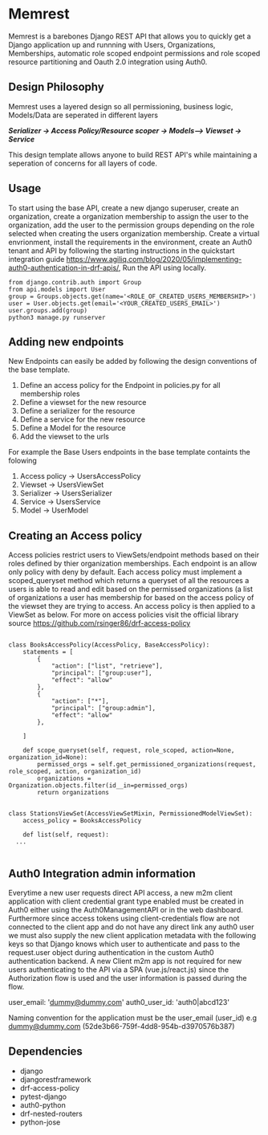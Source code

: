 # Memrest
Memrest is a barebones Django REST API that allows you to quickly get a Django application up and runnning with Users, Organizations, Memberships,  automatic role scoped endpoint permissions and role scoped resource partitioning and Oauth 2.0 integration using Auth0. 

## Design Philosophy
Memrest uses a layered design so all permissioning, business logic, Models/Data are seperated in different layers 

***Serializer -> Access Policy/Resource scoper -> Models--> Viewset -> Service***

This design template allows anyone to build REST API's while maintaining a seperation of concerns for all layers of code.

## Usage

To start using the base API, create a new django superuser, create an organization, create a organization membership to assign the user to the organization, add the user to the permission groups depending on the role selected when creating the users organization membership. 
Create a virtual envrionment, install the requirements in the environment, create an Auth0 tenant and API by following the starting instructions in the quickstart integration guide https://www.agiliq.com/blog/2020/05/implementing-auth0-authentication-in-drf-apis/, Run the API using locally. 
``` 
from django.contrib.auth import Group
from api.models import User
group = Groups.objects.get(name='<ROLE_OF_CREATED_USERS_MEMBERSHIP>')
user = User.objects.get(email='<YOUR_CREATED_USERS_EMAIL>')
user.groups.add(group)
python3 manage.py runserver
```

## Adding new endpoints
New Endpoints can easily be added by following the design conventions of the base template.

1. Define an access policy for the Endpoint in policies.py for all membership roles 
2. Define a viewset for the new resource 
3. Define a serializer for the resource
4. Define a service for the new resource
5. Define a Model for the resource
6. Add the viewset to the urls

For example the Base Users endpoints in the base template containts the folowing
1. Access policy -> UsersAccessPolicy
2. Viewset -> UsersViewSet
3. Serializer -> UsersSerializer
4. Service -> UsersService
5. Model -> UserModel


## Creating an Access policy

Access policies restrict users to ViewSets/endpoint methods based on their roles defined by thier organization memberships. Each endpoint is an allow only policy with deny by default. Each access policy must implement a scoped_queryset method which returns a queryset of all the resources a users is
able to read and edit based on the permissed organizations (a list of organizations a user has membership for based on the access policy of the viewset they are trying to access. An access policy is then applied to a ViewSet as below. For more on access policies visit the official library source https://github.com/rsinger86/drf-access-policy 
```

class BooksAccessPolicy(AccessPolicy, BaseAccessPolicy):
    statements = [
        {
            "action": ["list", "retrieve"],
            "principal": ["group:user"],
            "effect": "allow"
        },
        {
            "action": ["*"],
            "principal": ["group:admin"],
            "effect": "allow"
        },

    ]
    
    def scope_queryset(self, request, role_scoped, action=None, organization_id=None):
        permissed_orgs = self.get_permissioned_organizations(request, role_scoped, action, organization_id)
        organizations = Organization.objects.filter(id__in=permissed_orgs)
        return organizations
   
   
class StationsViewSet(AccessViewSetMixin, PermissionedModelViewSet):
    access_policy = BooksAccessPolicy
    
    def list(self, request):
  ... 
  
```

## Auth0 Integration admin information
Everytime a new user requests direct API access, a new m2m client application with client credential grant type enabled must be created in Auth0 either using the Auth0ManagementAPI or in the web dashboard.
Furthermore since access tokens using client-credentials flow are not connected to the client app and do not have any direct link any auth0 user we must also supply the new client application metadata with the following keys
so that Django knows which user to authenticate and pass to the request.user object during authentication in the custom Auth0 authentication backend. A new Client m2m app is not required for new users authenticating to the API via a SPA (vue.js/react.js) since the Authorization flow is used and the user information is passed during the flow.

user_email: 'dummy@dummy.com'
auth0_user_id: 'auth0|abcd123'

    
Naming convention for the application must be the user_email (user_id)
e.g dummy@dummy.com (52de3b66-759f-4dd8-954b-d3970576b387)


## Dependencies
- django
- djangorestframework
- drf-access-policy 
- pytest-django
- auth0-python
- drf-nested-routers
- python-jose

